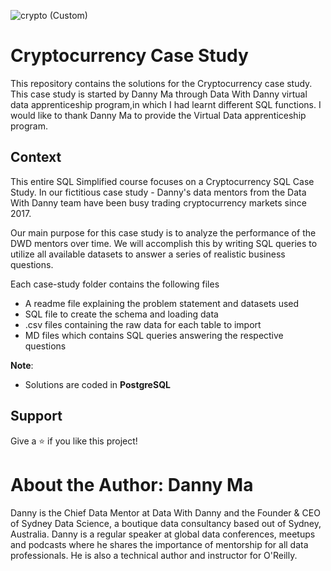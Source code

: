 ![crypto (Custom)](https://user-images.githubusercontent.com/120770473/235211571-e15b98e9-8454-4fe7-9b74-82cdf6ff8f21.jpg)
# Cryptocurrency Case Study


This repository contains the solutions for the Cryptocurrency case study. This case study is started by Danny Ma through Data With Danny virtual data apprenticeship program,in which I had learnt different SQL functions. I would like to thank Danny Ma to provide the Virtual Data apprenticeship program.
## Context

This entire SQL Simplified course focuses on a Cryptocurrency SQL Case Study.
In our fictitious case study - Danny's data mentors from the Data With Danny team have been busy trading cryptocurrency markets since 2017.

Our main purpose for this case study is to analyze the performance of the DWD mentors over time. 
We will accomplish this by writing SQL queries to utilize all available datasets to answer a series of realistic business questions.

Each case-study folder contains the following files
- A readme file explaining the problem statement and datasets used
- SQL file to create the schema and loading data
- .csv files containing the raw data for each table to import
- MD files which contains SQL queries answering the respective questions

**Note**: 
- Solutions are coded in **PostgreSQL**

## Support
Give a ⭐️ if you like this project!
# About the Author: Danny Ma

Danny is the Chief Data Mentor at Data With Danny and the Founder & CEO of Sydney Data Science, a boutique data consultancy based out of Sydney, Australia.
Danny is a regular speaker at global data conferences, meetups and podcasts where he shares the importance of mentorship for all data professionals. He is also a technical author and instructor for O'Reilly.
